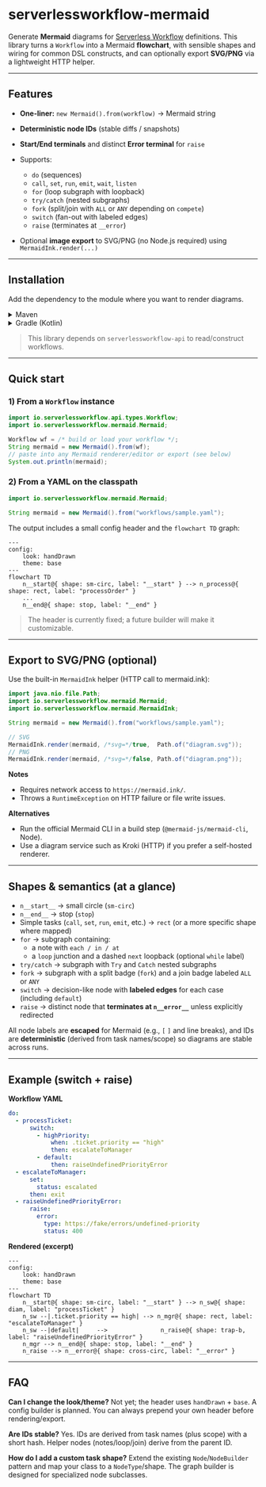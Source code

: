 # serverlessworkflow-mermaid

Generate **Mermaid** diagrams for [Serverless Workflow](https://serverlessworkflow.io/) definitions.
This library turns a `Workflow` into a Mermaid **flowchart**, with sensible shapes and wiring for common DSL constructs, and can optionally export **SVG/PNG** via a lightweight HTTP helper.

---

## Features

* **One-liner:** `new Mermaid().from(workflow)` → Mermaid string
* **Deterministic node IDs** (stable diffs / snapshots)
* **Start/End terminals** and distinct **Error terminal** for `raise`
* Supports:

    * `do` (sequences)
    * `call`, `set`, `run`, `emit`, `wait`, `listen`
    * `for` (loop subgraph with loopback)
    * `try/catch` (nested subgraphs)
    * `fork` (split/join with `ALL` or `ANY` depending on `compete`)
    * `switch` (fan-out with labeled edges)
    * `raise` (terminates at `__error`)
* Optional **image export** to SVG/PNG (no Node.js required) using `MermaidInk.render(...)`

---

## Installation

Add the dependency to the module where you want to render diagrams.

<details>
<summary>Maven</summary>

```xml
<dependency>
  <groupId>io.serverlessworkflow</groupId>
  <artifactId>serverlessworkflow-mermaid</artifactId>
  <version>YOUR_VERSION</version>
</dependency>
```

</details>

<details>
<summary>Gradle (Kotlin)</summary>

```kotlin
implementation("io.serverlessworkflow:serverlessworkflow-mermaid:YOUR_VERSION")
```

</details>

> This library depends on `serverlessworkflow-api` to read/construct workflows.

---

## Quick start

### 1) From a `Workflow` instance

```java
import io.serverlessworkflow.api.types.Workflow;
import io.serverlessworkflow.mermaid.Mermaid;

Workflow wf = /* build or load your workflow */;
String mermaid = new Mermaid().from(wf);
// paste into any Mermaid renderer/editor or export (see below)
System.out.println(mermaid);
```

### 2) From a YAML on the classpath

```java
import io.serverlessworkflow.mermaid.Mermaid;

String mermaid = new Mermaid().from("workflows/sample.yaml");
```

The output includes a small config header and the `flowchart TD` graph:

```mermaid
---
config:
    look: handDrawn
    theme: base
---
flowchart TD
    n__start@{ shape: sm-circ, label: "__start" } --> n_process@{ shape: rect, label: "processOrder" }
    ...
    n__end@{ shape: stop, label: "__end" }
```

> The header is currently fixed; a future builder will make it customizable.

---

## Export to SVG/PNG (optional)

Use the built-in `MermaidInk` helper (HTTP call to mermaid.ink):

```java
import java.nio.file.Path;
import io.serverlessworkflow.mermaid.Mermaid;
import io.serverlessworkflow.mermaid.MermaidInk;

String mermaid = new Mermaid().from("workflows/sample.yaml");

// SVG
MermaidInk.render(mermaid, /*svg=*/true,  Path.of("diagram.svg"));
// PNG
MermaidInk.render(mermaid, /*svg=*/false, Path.of("diagram.png"));
```

**Notes**

* Requires network access to `https://mermaid.ink/`.
* Throws a `RuntimeException` on HTTP failure or file write issues.

**Alternatives**

* Run the official Mermaid CLI in a build step (`@mermaid-js/mermaid-cli`, Node).
* Use a diagram service such as Kroki (HTTP) if you prefer a self-hosted renderer.

---

## Shapes & semantics (at a glance)

* `n__start__` → small circle (`sm-circ`)
* `n__end__` → stop (`stop`)
* Simple tasks (`call`, `set`, `run`, `emit`, etc.) → `rect` (or a more specific shape where mapped)
* `for` → subgraph containing:
    * a note with `each / in / at`
    * a `loop` junction and a dashed `next` loopback (optional `while` label)
* `try/catch` → subgraph with `Try` and `Catch` nested subgraphs
* `fork` → subgraph with a split badge (`fork`) and a join badge labeled `ALL` or `ANY`
* `switch` → decision-like node with **labeled edges** for each case (including `default`)
* `raise` → distinct node that **terminates at `n__error__`** unless explicitly redirected

All node labels are **escaped** for Mermaid (e.g., `[` `]` and line breaks), and IDs are **deterministic** (derived from task names/scope) so diagrams are stable across runs.

---

## Example (switch + raise)

**Workflow YAML**

```yaml
do:
  - processTicket:
      switch:
        - highPriority:
            when: .ticket.priority == "high"
            then: escalateToManager
        - default:
            then: raiseUndefinedPriorityError
  - escalateToManager:
      set:
        status: escalated
      then: exit
  - raiseUndefinedPriorityError:
      raise:
        error:
          type: https://fake/errors/undefined-priority
          status: 400
```

**Rendered (excerpt)**

```mermaid
---
config:
    look: handDrawn
    theme: base
---
flowchart TD
    n__start@{ shape: sm-circ, label: "__start" } --> n_sw@{ shape: diam, label: "processTicket" }
    n_sw --|.ticket.priority == high| --> n_mgr@{ shape: rect, label: "escalateToManager" }
    n_sw --|default|     -->               n_raise@{ shape: trap-b, label: "raiseUndefinedPriorityError" }
    n_mgr --> n__end@{ shape: stop, label: "__end" }
    n_raise --> n__error@{ shape: cross-circ, label: "__error" }
```

---

## FAQ

**Can I change the look/theme?**
Not yet; the header uses `handDrawn` + `base`. A config builder is planned. You can always prepend your own header before rendering/export.

**Are IDs stable?**
Yes. IDs are derived from task names (plus scope) with a short hash. Helper nodes (notes/loop/join) derive from the parent ID.

**How do I add a custom task shape?**
Extend the existing `Node`/`NodeBuilder` pattern and map your class to a `NodeType`/shape. The graph builder is designed for specialized node subclasses.
